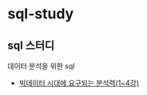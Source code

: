 # sql-study

## sql 스터디

데이터 분석을 위한 sql 
  * [빅데이터 시대에 요구되는 분석력(1~4강)](https://github.com/comoco1/sql-study/blob/main/sql%20week1.md)
